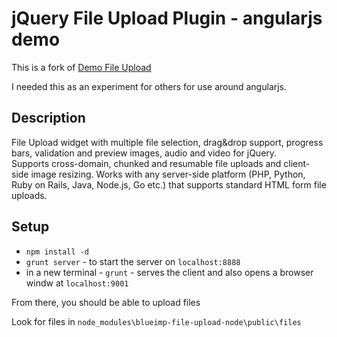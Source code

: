# jQuery File Upload Plugin - angularjs demo

This is a fork of [Demo File Upload](http://blueimp.github.io/jQuery-File-Upload/)

I needed this as an experiment for others for use around angularjs.

## Description
File Upload widget with multiple file selection, drag&amp;drop support, progress bars, validation and preview images, audio and video for jQuery.  
Supports cross-domain, chunked and resumable file uploads and client-side image resizing. Works with any server-side platform (PHP, Python, Ruby on Rails, Java, Node.js, Go etc.) that supports standard HTML form file uploads.

## Setup
* `npm install -d`
* `grunt server` - to start the server on `localhost:8888`
* in a new terminal - `grunt` - serves the client and also opens a browser windw at `localhost:9001`

From there, you should be able to upload files

Look for files in `node_modules\blueimp-file-upload-node\public\files`

